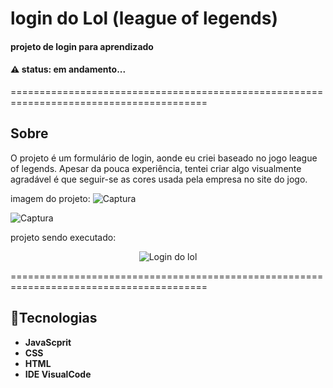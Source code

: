 # login do Lol (league of legends)
#### projeto de login para aprendizado
#### :warning: status: em andamento...
========================================================================================
## Sobre
O projeto é um formulário de login, aonde eu criei baseado no jogo league of legends. Apesar da pouca experiência, tentei criar algo visualmente agradável é que seguir-se as cores usada pela empresa no site do jogo.

imagem do projeto:
![Captura](https://user-images.githubusercontent.com/102478178/199372948-36752a9e-e357-4550-99d1-8f363bcdb7af.png)

![Captura](https://user-images.githubusercontent.com/102478178/199372952-126f3b4d-7a4d-4c6e-a429-0a8f4eab5e54.png)

projeto sendo executado:
<p align="center">
  <img src="https://github.com/RichGuilherme/Login_do_league_of_legends/blob/main/assets/ezgif.com-gif-maker%20(5).gif" alt="Login do lol">
</p>
========================================================================================

## 🚀Tecnologias 

* **JavaScprit**
* **CSS**
* **HTML**
* **IDE VisualCode**
